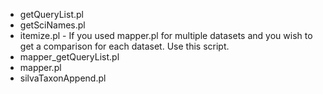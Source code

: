 * getQueryList.pl
* getSciNames.pl
* itemize.pl	-	If you used mapper.pl for multiple datasets and you wish to get a comparison for each dataset. Use this script.
* mapper\_getQueryList.pl
* mapper.pl
* silvaTaxonAppend.pl
